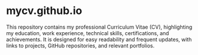 # mycv.github.io
This repository contains my professional Curriculum Vitae (CV), highlighting my education, work experience, technical skills, certifications, and achievements. It is designed for easy readability and frequent updates, with links to projects, GitHub repositories, and relevant portfolios.
